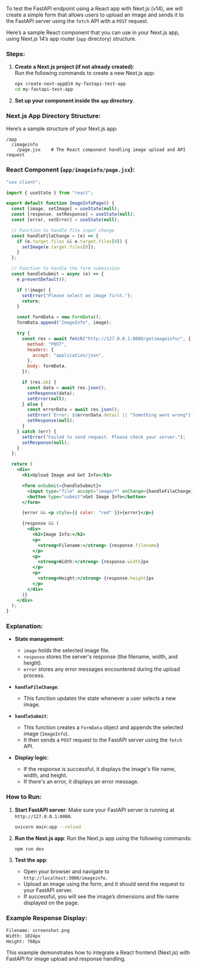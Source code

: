 To test the FastAPI endpoint using a React app with Next.js (v14), we will create a simple form that allows users to upload an image and sends it to the FastAPI server using the `fetch` API with a `POST` request.

Here’s a sample React component that you can use in your Next.js app, using Next.js 14’s app router (`app` directory) structure.

### Steps:

1. **Create a Next.js project (if not already created)**:  
   Run the following commands to create a new Next.js app:

   ```bash
   npx create-next-app@14 my-fastapi-test-app
   cd my-fastapi-test-app
   ```

2. **Set up your component inside the `app` directory**.

### Next.js App Directory Structure:

Here’s a sample structure of your Next.js app:

```
/app
  /imageinfo
    /page.jsx    # The React component handling image upload and API request
```

### React Component (`app/imageinfo/page.jsx`):

```jsx
"use client";

import { useState } from "react";

export default function ImageInfoPage() {
  const [image, setImage] = useState(null);
  const [response, setResponse] = useState(null);
  const [error, setError] = useState(null);

  // Function to handle file input change
  const handleFileChange = (e) => {
    if (e.target.files && e.target.files[0]) {
      setImage(e.target.files[0]);
    }
  };

  // Function to handle the form submission
  const handleSubmit = async (e) => {
    e.preventDefault();

    if (!image) {
      setError("Please select an image first.");
      return;
    }

    const formData = new FormData();
    formData.append("ImageInfo", image);

    try {
      const res = await fetch("http://127.0.0.1:8000/getimageinfo/", {
        method: "POST",
        headers: {
          accept: "application/json",
        },
        body: formData,
      });

      if (res.ok) {
        const data = await res.json();
        setResponse(data);
        setError(null);
      } else {
        const errorData = await res.json();
        setError(`Error: ${errorData.detail || "Something went wrong"}`);
        setResponse(null);
      }
    } catch (err) {
      setError("Failed to send request. Please check your server.");
      setResponse(null);
    }
  };

  return (
    <div>
      <h1>Upload Image and Get Info</h1>

      <form onSubmit={handleSubmit}>
        <input type="file" accept="image/*" onChange={handleFileChange} />
        <button type="submit">Get Image Info</button>
      </form>

      {error && <p style={{ color: "red" }}>{error}</p>}

      {response && (
        <div>
          <h2>Image Info:</h2>
          <p>
            <strong>Filename:</strong> {response.filename}
          </p>
          <p>
            <strong>Width:</strong> {response.width}px
          </p>
          <p>
            <strong>Height:</strong> {response.height}px
          </p>
        </div>
      )}
    </div>
  );
}
```

### Explanation:

- **State management**:
  - `image` holds the selected image file.
  - `response` stores the server's response (the filename, width, and height).
  - `error` stores any error messages encountered during the upload process.
- **`handleFileChange`**:
  - This function updates the state whenever a user selects a new image.
- **`handleSubmit`**:

  - This function creates a `FormData` object and appends the selected image (`ImageInfo`).
  - It then sends a `POST` request to the FastAPI server using the `fetch` API.

- **Display logic**:
  - If the response is successful, it displays the image's file name, width, and height.
  - If there's an error, it displays an error message.

### How to Run:

1. **Start FastAPI server**:
   Make sure your FastAPI server is running at `http://127.0.0.1:8000`.

   ```bash
   uvicorn main:app --reload
   ```

2. **Run the Next.js app**:
   Run the Next.js app using the following commands:

   ```bash
   npm run dev
   ```

3. **Test the app**:
   - Open your browser and navigate to `http://localhost:3000/imageinfo`.
   - Upload an image using the form, and it should send the request to your FastAPI server.
   - If successful, you will see the image’s dimensions and file name displayed on the page.

### Example Response Display:

```bash
Filename: screenshot.png
Width: 1024px
Height: 768px
```

This example demonstrates how to integrate a React frontend (Next.js) with FastAPI for image upload and response handling.
